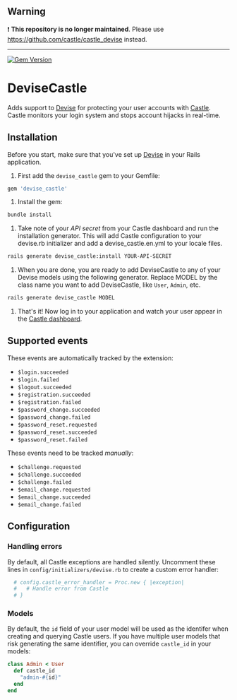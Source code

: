 ## Warning

:exclamation: **This repository is no longer maintained**. Please use https://github.com/castle/castle_devise instead.



---



[![Gem Version](https://badge.fury.io/rb/devise_castle.png)](http://badge.fury.io/rb/devise_castle)

# DeviseCastle

Adds support to [Devise](http://github.com/plataformatec/devise) for protecting your user accounts with [Castle](https://castle.io). Castle monitors your login system and stops account hijacks in real-time.

## Installation

Before you start, make sure that you've set up [Devise](https://github.com/plataformatec/devise#getting-started) in your Rails application.

1. First add the `devise_castle` gem to your Gemfile:

  ```ruby
  gem 'devise_castle'
  ```

1. Install the gem:

  ```bash
  bundle install
  ```

1. Take note of your *API secret* from your Castle dashboard and run the installation generator. This will add Castle configuration to your devise.rb initializer and add a devise_castle.en.yml to your locale files.

  ```bash
  rails generate devise_castle:install YOUR-API-SECRET
  ```

1. When you are done, you are ready to add DeviseCastle to any of your Devise models using the following generator. Replace MODEL by the class name you want to add DeviseCastle, like `User`, `Admin`, etc.

  ```bash
  rails generate devise_castle MODEL
  ```

1. That's it! Now log in to your application and watch your user appear in the [Castle dashboard](https://dashboard.castle.io).

## Supported events

These events are automatically tracked by the extension:

- `$login.succeeded`
- `$login.failed`
- `$logout.succeeded`
- `$registration.succeeded`
- `$registration.failed`
- `$password_change.succeeded`
- `$password_change.failed`
- `$password_reset.requested`
- `$password_reset.succeeded`
- `$password_reset.failed`

These events need to be tracked *manually*:

- `$challenge.requested`
- `$challenge.succeeded`
- `$challenge.failed`
- `$email_change.requested`
- `$email_change.succeeded`
- `$email_change.failed`

## Configuration

### Handling errors

By default, all Castle exceptions are handled silently. Uncomment these lines in `config/initializers/devise.rb` to create a custom error handler:

```ruby
  # config.castle_error_handler = Proc.new { |exception|
  #   # Handle error from Castle
  # }
```

### Models

By default, the `id` field of your user model will be used as the identifer when creating and querying Castle users. If you have multiple user models that risk generating the same identifier, you can override `castle_id` in your models:

```ruby
class Admin < User
  def castle_id
    "admin-#{id}"
  end
end
```

